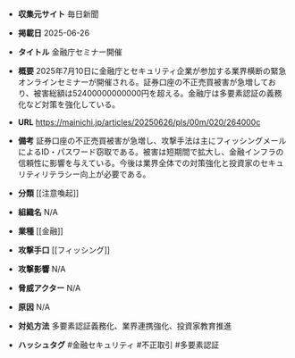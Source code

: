 - **収集元サイト**
毎日新聞

- **掲載日**
2025-06-26

- **タイトル**
金融庁セミナー開催

- **概要**
2025年7月10日に金融庁とセキュリティ企業が参加する業界横断の緊急オンラインセミナーが開催される。証券口座の不正売買被害が急増しており、被害総額は52400000000000円を超える。金融庁は多要素認証の義務化など対策を強化している。

- **URL**
https://mainichi.jp/articles/20250626/pls/00m/020/264000c

- **備考**
証券口座の不正売買被害が急増し、攻撃手法は主にフィッシングメールによるID・パスワード窃取である。被害は短期間で拡大し、金融インフラの信頼性に影響を与えている。今後は業界全体での対策強化と投資家のセキュリティリテラシー向上が必要である。

- **分類**
[[注意喚起]]

- **組織名**
N/A

- **業種**
[[金融]]

- **攻撃手口**
[[フィッシング]]

- **攻撃影響**
N/A

- **脅威アクター**
N/A

- **原因**
N/A

- **対処方法**
多要素認証義務化、業界連携強化、投資家教育推進

- **ハッシュタグ**
#金融セキュリティ #不正取引 #多要素認証
